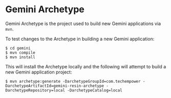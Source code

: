 # Gemini Archetype

Gemini Archetype is the project used to build new Gemini applications via `mvn`.

To test changes to the Archetype in building a new Gemini application:

```
$ cd gemini
$ mvn compile
$ mvn install
```
This will install the Archetype locally and the following will attempt to build a new Gemini application project:

```
$ mvn archetype:generate -DarchetypeGroupId=com.techempower -DarchetypeArtifactId=gemini-resin-archetype -DarchetypeRepository=local -DarchetypeCatalog=local
```